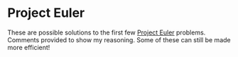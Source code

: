 # Project Euler

These are possible solutions to the first few [Project Euler](https://projecteuler.net/) problems.  Comments provided to show my reasoning.  Some of these can still be made more efficient!